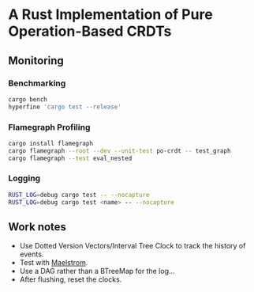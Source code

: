 # A Rust Implementation of Pure Operation-Based CRDTs

## Monitoring

### Benchmarking

```sh
cargo bench
hyperfine 'cargo test --release'
```

### Flamegraph Profiling

```sh
cargo install flamegraph
cargo flamegraph --root --dev --unit-test po-crdt -- test_graph
cargo flamegraph --test eval_nested
```

### Logging

```sh
RUST_LOG=debug cargo test -- --nocapture
RUST_LOG=debug cargo test <name> -- --nocapture
```

## Work notes

- Use Dotted Version Vectors/Interval Tree Clock to track the history of events.
- Test with [Maelstrom](https://github.com/jepsen-io/maelstrom).
- Use a DAG rather than a BTreeMap for the log...
- After flushing, reset the clocks.
